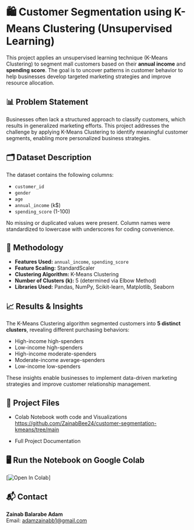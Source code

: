 # 🛍️ Customer Segmentation using K-Means Clustering (Unsupervised Learning)

This project applies an unsupervised learning technique (K-Means Clustering) to segment mall customers based on their **annual income** and **spending score**. The goal is to uncover patterns in customer behavior to help businesses develop targeted marketing strategies and improve resource allocation.

## 📊 Problem Statement
Businesses often lack a structured approach to classify customers, which results in generalized marketing efforts. This project addresses the challenge by applying K-Means Clustering to identify meaningful customer segments, enabling more personalized business strategies.

## 🗂️ Dataset Description
The dataset contains the following columns:
- `customer_id`
- `gender`
- `age`
- `annual_income` (k$)
- `spending_score` (1-100)

No missing or duplicated values were present. Column names were standardized to lowercase with underscores for coding convenience.

## 🚀 Methodology
- **Features Used:** `annual_income`, `spending_score`
- **Feature Scaling:** StandardScaler
- **Clustering Algorithm:** K-Means Clustering
- **Number of Clusters (k):** 5 (determined via Elbow Method)
- **Libraries Used:** Pandas, NumPy, Scikit-learn, Matplotlib, Seaborn

## 📈 Results & Insights
The K-Means Clustering algorithm segmented customers into **5 distinct clusters**, revealing different purchasing behaviors:
- High-income high-spenders
- Low-income high-spenders
- High-income moderate-spenders
- Moderate-income average-spenders
- Low-income low-spenders

These insights enable businesses to implement data-driven marketing strategies and improve customer relationship management.

## 📑 Project Files
- Colab Notebook woth code and Visualizations
https://github.com/ZainabBee24/customer-segmentation-kmeans/tree/main

- Full Project Documentation 


## 🖥️ Run the Notebook on Google Colab
[![Open In Colab](https://colab.research.google.com/github/ZainabBee24/customer-segmentation-kmeans/blob/main/Unsupervised_Learning_Project.ipynb)]

## 📬 Contact
**Zainab Balarabe Adam**  
Email: adamzainabb1@gmail.com
